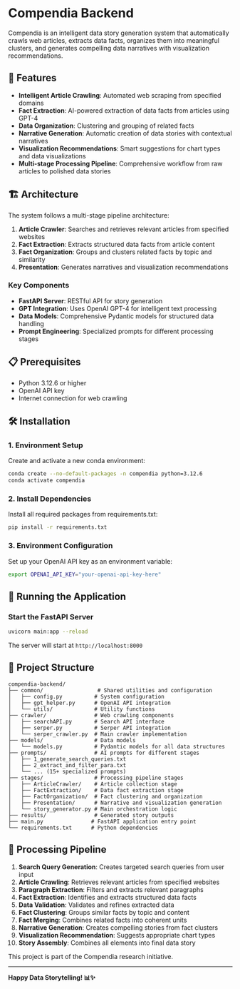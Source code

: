 # Compendia Backend

Compendia is an intelligent data story generation system that automatically crawls web articles, extracts data facts, organizes them into meaningful clusters, and generates compelling data narratives with visualization recommendations.

## 🚀 Features

- **Intelligent Article Crawling**: Automated web scraping from specified domains
- **Fact Extraction**: AI-powered extraction of data facts from articles using GPT-4
- **Data Organization**: Clustering and grouping of related facts
- **Narrative Generation**: Automatic creation of data stories with contextual narratives
- **Visualization Recommendations**: Smart suggestions for chart types and data visualizations
- **Multi-stage Processing Pipeline**: Comprehensive workflow from raw articles to polished data stories

## 🏗️ Architecture

The system follows a multi-stage pipeline architecture:

1. **Article Crawler**: Searches and retrieves relevant articles from specified websites
2. **Fact Extraction**: Extracts structured data facts from article content
3. **Fact Organization**: Groups and clusters related facts by topic and similarity
4. **Presentation**: Generates narratives and visualization recommendations

### Key Components

- **FastAPI Server**: RESTful API for story generation
- **GPT Integration**: Uses OpenAI GPT-4 for intelligent text processing
- **Data Models**: Comprehensive Pydantic models for structured data handling
- **Prompt Engineering**: Specialized prompts for different processing stages

## 📋 Prerequisites

- Python 3.12.6 or higher
- OpenAI API key
- Internet connection for web crawling

## 🛠️ Installation

### 1. Environment Setup

Create and activate a new conda environment:

```bash
conda create --no-default-packages -n compendia python=3.12.6
conda activate compendia
```

### 2. Install Dependencies

Install all required packages from requirements.txt:

```bash
pip install -r requirements.txt
```

### 3. Environment Configuration

Set up your OpenAI API key as an environment variable:

```bash
export OPENAI_API_KEY="your-openai-api-key-here"
```

## 🚀 Running the Application

### Start the FastAPI Server

```bash
uvicorn main:app --reload
```

The server will start at `http://localhost:8000`


## 📁 Project Structure

```
compendia-backend/
├── common/                 # Shared utilities and configuration
│   ├── config.py          # System configuration
│   ├── gpt_helper.py      # OpenAI API integration
│   └── utils/             # Utility functions
├── crawler/               # Web crawling components
│   ├── searchAPI.py       # Search API interface
│   ├── serper.py          # Serper API integration
│   └── serper_crawler.py  # Main crawler implementation
├── models/                # Data models
│   └── models.py          # Pydantic models for all data structures
├── prompts/               # AI prompts for different stages
│   ├── 1_generate_search_queries.txt
│   ├── 2_extract_and_filter_para.txt
│   └── ... (15+ specialized prompts)
├── stages/                # Processing pipeline stages
│   ├── ArticleCrawler/    # Article collection stage
│   ├── FactExtraction/    # Data fact extraction stage
│   ├── FactOrganization/  # Fact clustering and organization
│   ├── Presentation/      # Narrative and visualization generation
│   └── story_generator.py # Main orchestration logic
├── results/               # Generated story outputs
├── main.py               # FastAPI application entry point
└── requirements.txt      # Python dependencies
```

## 🔄 Processing Pipeline

1. **Search Query Generation**: Creates targeted search queries from user input
2. **Article Crawling**: Retrieves relevant articles from specified websites
3. **Paragraph Extraction**: Filters and extracts relevant paragraphs
4. **Fact Extraction**: Identifies and extracts structured data facts
5. **Data Validation**: Validates and refines extracted data
6. **Fact Clustering**: Groups similar facts by topic and content
7. **Fact Merging**: Combines related facts into coherent units
8. **Narrative Generation**: Creates compelling stories from fact clusters
9. **Visualization Recommendation**: Suggests appropriate chart types
10. **Story Assembly**: Combines all elements into final data story

This project is part of the Compendia research initiative.

---

**Happy Data Storytelling! 📊✨**
